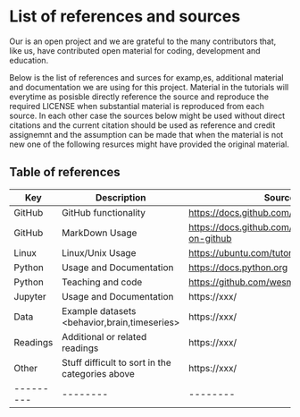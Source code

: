 # List of references and sources

Our is an open project and we are grateful to the many contributors that, like us, have contributed open material for coding, development and education.

Below is the list of references and surces for examp,es, additional material and documentation we are using for this project. Material in the tutorials will everytime as posisble directly reference the source and reproduce the required LICENSE when substantial material is reproduced from each source. In each other case the sources below might be used without direct citations and the current citation should be used as reference and credit assignemnt and the assumption can be made that when the material is not new one of the following resurces might have provided the original material.

## Table of references

| Key | Description | Source | 
| --------- | -------- | -------- |
| GitHub | GitHub functionality | https://docs.github.com/en/github |
| GitHub | MarkDown Usage |  https://docs.github.com/en/github/writing-on-github |
| Linux | Linux/Unix Usage | https://ubuntu.com/tutorials |
| Python | Usage and Documentation | https://docs.python.org |
| Python | Teaching and code | https://github.com/wesm/pydata-book |
| Jupyter | Usage and Documentation | https://xxx/ |
| Data | Example datasets <behavior,brain,timeseries> | https://xxx/ |
| Readings | Additional or related readings | https://xxx/ |
| Other | Stuff difficult to sort in the categories above | https://xxx/ |
| --------- | -------- | -------- |
